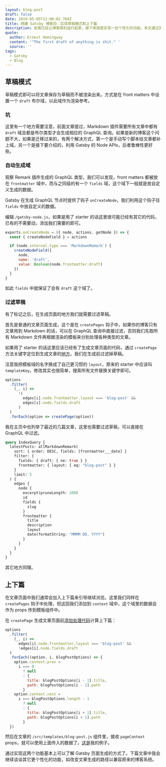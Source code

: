 ```yaml
---
layout: blog-post
draft: false
date: 2019-05-05T12:00:02.769Z
title: 搭建 Gatsby 博客四：实现草稿模式和上下篇
description: 前面已经让博客顺利运行起来，接下来就是实现一些个性化的功能。本文通过实现草稿模式和上下篇来了解 Gatsby 的 Node APIs。
quote:
  author: Ernest Hemingway
  content: '"The first draft of anything is shit." '
  source: ''
tags:
  - Gatsby
  - Blog
---
```

## 草稿模式

草稿模式即可以将文章保存为草稿而不被渲染出来。方式是在 front matters 中设置一个 `draft` 布尔域，以此域作为渲染参考。

### 坑

这里有一个地方需要注意，前面文章提过，Markdown 插件需要所有文章中都有 `draft` 域且都是布尔类型才会生成相应的 GraphQL 查询。如果是新的博客这个问题不大，如果是迁移过来的，有两个解决方式，第一个是手动写个脚本给文章都补上域，另一个是接下要介绍的，利用 Gatsby 的 Node APIs，后者鲁棒性更好些。

### 自动生成域

观察 Remark 插件生成的 GraphQL 类型，我们可以发现，front matters 都被放在 `frontmatter` 域中，而与之同级的有一个 `fields` 域，这个域下一般就是放自定义生成的数据。

Gatsby 在生成 GraphQL 节点时提供了钩子 `onCreateNode`，我们利用这个钩子往 `fields` 中放自定义的数据。

编辑 `/gatsby-node.js`，如果是用了 starter 的话这里很可能已经有其它的代码，已有的不需要动，添加我们需要的即可。

```javascript
exports.onCreateNode = ({ node, actions, getNode }) => {
  const { createNodeField } = actions

  if (node.internal.type === `MarkdownRemark`) {
    createNodeField({
      node,
      name: 'draft',
      value: Boolean(node.frontmatter.draft)
    })
  }
}
```

如此 `fields` 中就保证了会有 `draft` 这个域了。

### 过滤草稿

有了标记之后，在生成页面的地方我们就需要过滤草稿。

首先是普通的文章页面生成，这个是在 `createPages` 钩子中，如果你的博客只有文章用到 Markdown 的话，可以在 GraphQL 查询中直接过滤，否则我们先取所有 Markdown 文件再根据渲染的模板来分别处理各种类型的文章。

如果用了 starter 的话这里应该已经有了生成文章页面的代码，通过 `createPage` 方法关键字定位到生成文章的[地方](https://github.com/crimx/blog-2019/blob/d7c8c6bbbe73ef455f70bc629d153b836482f788/gatsby-node.js#L71-L79)，我们在生成前过滤掉草稿。

注意我把模板域的名字换成了自己更习惯的 `layout`，原来的 starter 中应该叫 `templateKey`。修改其实也很简单，搜索所有文件替换关键字即可。

```javascript
options
  .filter(
    (_, i) =>
      !(
        edges[i].node.frontmatter.layout === 'blog-post' &&
        edges[i].node.fields.draft
      )
  )
  .forEach(option => createPage(option))
```

我在主页中也列举了最近的几篇文章，这里也需要过滤草稿，可以直接在 GraphQL 中过滤。

```graphql
query IndexQuery {
  latestPosts: allMarkdownRemark(
    sort: { order: DESC, fields: [frontmatter___date] }
    filter: {
      fields: { draft: { ne: true } }
      frontmatter: { layout: { eq: "blog-post" } }
    }
    limit: 5
  ) {
    edges {
      node {
        excerpt(pruneLength: 200)
        id
        fields {
          slug
        }
        frontmatter {
          title
          description
          layout
          date(formatString: "MMMM DD, YYYY")
        }
      }
    }
  }
}
```

其它地方同理。

## 上下篇

在文章页面中我们通常会加入上下篇来引导继续浏览。这里我们同样在 `createPages` 钩子中处理，但这回我们添加到 `context` 域中，这个域里的数据会作为 props 传到模板组件中。

在 `createPage` 生成文章页面前[添加处理代码](https://github.com/crimx/blog-2019/blob/d7c8c6bbbe73ef455f70bc629d153b836482f788/gatsby-node.js#L47-L68)计算上下篇：

```javascript
options
  .filter(
    (_, i) =>
      edges[i].node.frontmatter.layout === 'blog-post' &&
      !edges[i].node.fields.draft
  )
  .forEach((option, i, blogPostOptions) => {
    option.context.prev =
      i === 0
        ? null
        : {
          title: blogPostOptions[i - 1].title,
          path: blogPostOptions[i - 1].path
        }
    option.context.next =
      i === blogPostOptions.length - 1
        ? null
        : {
          title: blogPostOptions[i + 1].title,
          path: blogPostOptions[i + 1].path
        }
  })
```

然后在文章的 `/src/templates/blog-post.js` 组件里，接收 `pageContext` props，就可以使用上面传入的数据了。[这是](https://github.com/crimx/blog-2019/blob/1b2f63a60448a502c632d120c798009b2960b19f/src/templates/blog-post.js#L123-L160)我的例子。

通过实现这两个功能基本上可以了解 Gatsby 页面生成的方式了。下篇文章中我会继续谈谈其它更个性化的功能，如改变文章生成的路径以兼容原来的博客系统。
